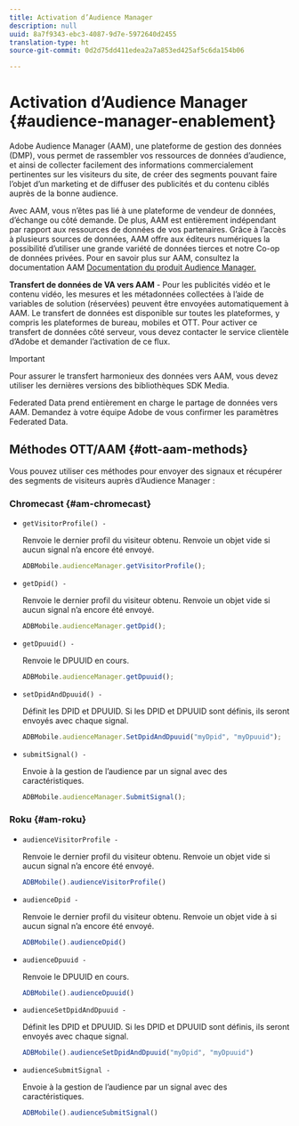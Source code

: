 ```yaml
---
title: Activation d’Audience Manager
description: null
uuid: 8a7f9343-ebc3-4087-9d7e-5972640d2455
translation-type: ht
source-git-commit: 0d2d75dd411edea2a7a853ed425af5c6da154b06

---
```



# Activation d’Audience Manager {#audience-manager-enablement}

Adobe Audience Manager (AAM), une plateforme de gestion des données (DMP), vous permet de rassembler vos ressources de données d’audience, et ainsi de collecter facilement des informations commercialement pertinentes sur les visiteurs du site, de créer des segments pouvant faire l’objet d’un marketing et de diffuser des publicités et du contenu ciblés auprès de la bonne audience.

Avec AAM, vous n’êtes pas lié à une plateforme de vendeur de données, d’échange ou côté demande. De plus, AAM est entièrement indépendant par rapport aux ressources de données de vos partenaires. Grâce à l’accès à plusieurs sources de données, AAM offre aux éditeurs numériques la possibilité d’utiliser une grande variété de données tierces et notre Co-op de données privées. Pour en savoir plus sur AAM, consultez la documentation AAM [Documentation du produit Audience Manager.](https://docs.adobe.com/content/help/fr-FR/audience-manager/user-guide/aam-home.html)

**Transfert de données de VA vers AAM** - Pour les publicités vidéo et le contenu vidéo, les mesures et les métadonnées collectées à l’aide de variables de solution (réservées) peuvent être envoyées automatiquement à AAM. Le transfert de données est disponible sur toutes les plateformes, y compris les plateformes de bureau, mobiles et OTT. Pour activer ce transfert de données côté serveur, vous devez contacter le service clientèle d’Adobe et demander l’activation de ce flux.

>[!IMPORTANT]
>
>Pour assurer le transfert harmonieux des données vers AAM, vous devez utiliser les dernières versions des bibliothèques SDK Media.

Federated Data prend entièrement en charge le partage de données vers AAM. Demandez à votre équipe Adobe de vous confirmer les paramètres Federated Data.

## Méthodes OTT/AAM {#ott-aam-methods}

Vous pouvez utiliser ces méthodes pour envoyer des signaux et récupérer des segments de visiteurs auprès d’Audience Manager :

### Chromecast {#am-chromecast}

* `getVisitorProfile() -`

   Renvoie le dernier profil du visiteur obtenu. Renvoie un objet vide si aucun signal n’a encore été envoyé.

   ```js
   ADBMobile.audienceManager.getVisitorProfile();
   ```

* `getDpid() -`

   Renvoie le dernier profil du visiteur obtenu. Renvoie un objet vide si aucun signal n’a encore été envoyé.

   ```js
   ADBMobile.audienceManager.getDpid();
   ```

* `getDpuuid() -`

   Renvoie le DPUUID en cours.

   ```js
   ADBMobile.audienceManager.getDpuuid();
   ```

* `setDpidAndDpuuid() -`

   Définit les DPID et DPUUID. Si les DPID et DPUUID sont définis, ils seront envoyés avec chaque signal.

   ```js
   ADBMobile.audienceManager.SetDpidAndDpuuid("myDpid", "myDpuuid");
   ```

* `submitSignal() -`

   Envoie à la gestion de l’audience par un signal avec des caractéristiques.

   ```js
   ADBMobile.audienceManager.SubmitSignal();
   ```

### Roku {#am-roku}

* `audienceVisitorProfile -`

   Renvoie le dernier profil du visiteur obtenu. Renvoie un objet vide si aucun signal n’a encore été envoyé.

   ```js
   ADBMobile().audienceVisitorProfile()
   ```

* `audienceDpid -`

   Renvoie le dernier profil du visiteur obtenu. Renvoie un objet vide à si aucun signal n’a encore été envoyé.

   ```js
   ADBMobile().audienceDpid()
   ```

* `audienceDpuuid -`

   Renvoie le DPUUID en cours.

   ```js
   ADBMobile().audienceDpuuid()
   ```

* `audienceSetDpidAndDpuuid -`

   Définit les DPID et DPUUID. Si les DPID et DPUUID sont définis, ils seront envoyés avec chaque signal.

   ```js
   ADBMobile().audienceSetDpidAndDpuuid("myDpid", "myDpuuid")
   ```

* `audienceSubmitSignal -`

   Envoie à la gestion de l’audience par un signal avec des caractéristiques.

   ```js
   ADBMobile().audienceSubmitSignal()
   ```

